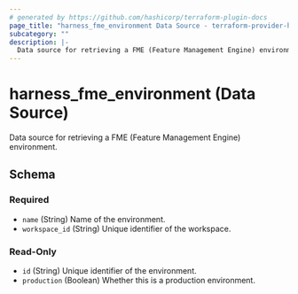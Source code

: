 ```yaml
---
# generated by https://github.com/hashicorp/terraform-plugin-docs
page_title: "harness_fme_environment Data Source - terraform-provider-harness"
subcategory: ""
description: |-
  Data source for retrieving a FME (Feature Management Engine) environment.
---
```


# harness_fme_environment (Data Source)

Data source for retrieving a FME (Feature Management Engine) environment.



<!-- schema generated by tfplugindocs -->
## Schema

### Required

- `name` (String) Name of the environment.
- `workspace_id` (String) Unique identifier of the workspace.

### Read-Only

- `id` (String) Unique identifier of the environment.
- `production` (Boolean) Whether this is a production environment.

